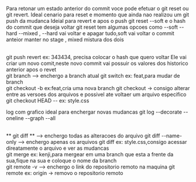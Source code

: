 
Para retonar um estado anterior do commit voce pode efetuar o git reset ou git revert.
Ideal cenario para  reset e momento que ainda nao realizou um git push da mudanca
Ideial para revert e apos o push 
git reset --soft e o hash do commit que deseja voltar 
git reset tem algumas opcoes como --soft --hard --mixed ,  --hard vai voltar e apagar tudo,soft vai voltar o commit anteior  manter  no stage , mixed mistura dos dois

</br>
git push revert <hash> ex: 343434, precisa colocar  o hash que quero voltar
Ele vai criar um novo comit,neste novo commit vai possuir os valores dos historico  anterior apos o revet 

</br>
git branch --> enchergo a branch atual
git switch <nome da branch> ex: feat,para mudar de branch
</br>
git checkout -b <none branch> ex:feat,cria uma nova branch
git checkout -> consigo alterar entre as versoes dos arquivos e possivel ate voltaer um arquivo especifico
git checkout HEAD -- <nome do arquivo> ex: style.css
</br>

log com grafico ideal para enchergar novas mudancas 
git log --decorate --oneline --graph --all

</br>
** git diff ** --> enchergo todas as alteracoes do arquivo
git diff --name-only --> enchergo apenas os arquivos
git diff <nome do arquivo> ex: style.css,consigo acessar direatamente o arquivo e ver as mudancas
</br>
git merge <branch que esta a frente> ex: kenji,para mergear em uma branch que esta a frente da sua,fique na sua e coloque o nome da branch
</br>
git remote -v --> enchergo o link do repositorio remoto na maquina
git remote <nome que esta ao lado do link> ex: origin -> removo o repositorio remoto

